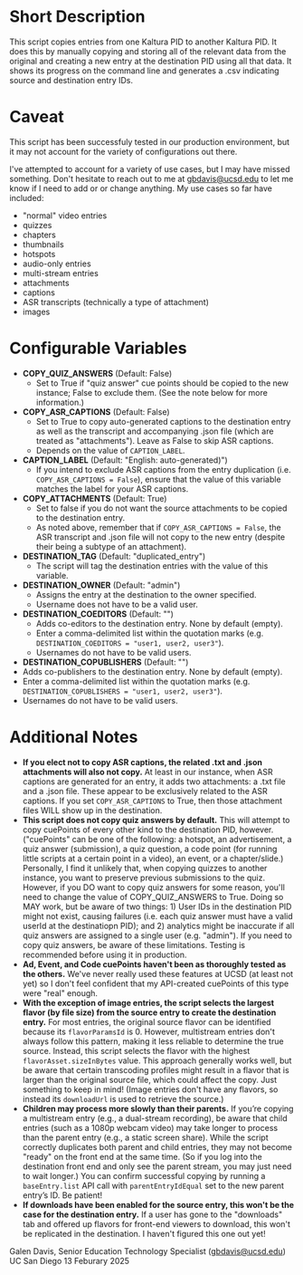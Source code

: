 # Short Description

This script copies entries from one Kaltura PID to another Kaltura PID. It does this by manually copying and storing all of the relevant data from the original and creating a new entry at the destination PID using all that data. It shows its progress on the command line and generates a .csv indicating source and destination entry IDs. 

# Caveat

This script has been successfuly tested in our production environment, but it may not account for the variety of configurations out there.

I've attempted to account for a variety of use cases, but I may have missed something. Don't hesitate to reach out to me at gbdavis@ucsd.edu to let me know if I need to add or or change anything. My use cases so far have included:

- "normal" video entries
- quizzes
- chapters
- thumbnails
- hotspots
- audio-only entries
- multi-stream entries
- attachments
- captions
- ASR transcripts (technically a type of attachment)
- images

# Configurable Variables

- **COPY_QUIZ_ANSWERS** (Default: False)
  - Set to True if "quiz answer" cue points should be copied to the new instance; False to exclude them. (See the note below for more information.)
- **COPY_ASR_CAPTIONS** (Default: False)
  - Set to True to copy auto-generated captions to the destination entry as well as the transcript and accompanying .json file (which are treated as "attachments"). Leave as False to skip ASR captions.
  - Depends on the value of `CAPTION_LABEL`.
- **CAPTION_LABEL** (Default: "English: auto-generated)")
  - If you intend to exclude ASR captions from the entry duplication (i.e. `COPY_ASR_CAPTIONS = False`), ensure that the value of this variable matches the label for your ASR captions.
- **COPY_ATTACHMENTS** (Default: True)
  - Set to false if you do not want the source attachments to be copied to the destination entry.
  - As noted above, remember that if `COPY_ASR_CAPTIONS = False`, the ASR transcript and .json file will not copy to the new entry (despite their being a subtype of an attachment). 
- **DESTINATION_TAG** (Default: "duplicated_entry")
  - The script will tag the destination entries with the value of this variable.
- **DESTINATION_OWNER** (Default: "admin")
  - Assigns the entry at the destination to the owner specified.
  - Username does not have to be a valid user.
- **DESTINATION_COEDITORS** (Default: "")
  - Adds co-editors to the destination entry. None by default (empty).
  - Enter a comma-delimited list within the quotation marks (e.g. `DESTINATION_COEDITORS = "user1, user2, user3"`).
  - Usernames do not have to be valid users. 
 - **DESTINATION_COPUBLISHERS** (Default: "")
  - Adds co-publishers to the destination entry. None by default (empty).
  - Enter a comma-delimited list within the quotation marks (e.g. `DESTINATION_COPUBLISHERS = "user1, user2, user3"`).
  - Usernames do not have to be valid users. 

# Additional Notes

- **If you elect not to copy ASR captions, the related .txt and .json attachments will also not copy.** At least in our instance, when ASR captions are generated for an entry, it adds two attachments: a .txt file and a .json file. These appear to be exclusively related to the ASR captions. If you set `COPY_ASR_CAPTIONS` to True, then those attachment files WILL show up in the destination. 
- **This script does not copy quiz answers by default.** This will attempt to copy cuePoints of every other kind to the destination PID, however. ("cuePoints" can be one of the following: a hotspot, an advertisement, a quiz answer (submission), a quiz question, a code point (for running little scripts at a certain point in a video), an event, or a chapter/slide.) Personally, I find it unlikely that, when copying quizzes to another instance, you want to preserve previous submissions to the quiz. However, if you DO want to copy quiz answers for some reason, you'll need to change the value of COPY_QUIZ_ANSWERS to True. Doing so MAY work, but be aware of two things: 1) User IDs in the destination PID might not exist, causing failures (i.e. each quiz answer must have a valid userId at the destinatiopn PID); and 2) analytics might be inaccurate if all quiz answers are assigned to a single user (e.g. "admin"). If you need to copy quiz answers, be aware of these limitations. Testing is recommended before using it in production.
- **Ad, Event, and Code cuePoints haven't been as thoroughly tested as the others.** We've never really used these features at UCSD (at least not yet) so I don't feel confident that my API-created cuePoints of this type were "real" enough. 
- **With the exception of image entries, the script selects the largest flavor (by file size) from the source entry to create the destination entry.** For most entries, the original source flavor can be identified because its `flavorParamsId` is 0. However, multistream entries don't always follow this pattern, making it less reliable to determine the true source. Instead, this script selects the flavor with the highest `flavorAsset.sizeInBytes` value. This approach generally works well, but be aware that certain transcoding profiles might result in a flavor that is larger than the original source file, which could affect the copy. Just something to keep in mind! (Image entries don't have any flavors, so instead its `downloadUrl` is used to retrieve the source.)
- **Children may process more slowly than their parents.** If you’re copying a multistream entry (e.g., a dual-stream recording), be aware that child entries (such as a 1080p webcam video) may take longer to process than the parent entry (e.g., a static screen share). While the script correctly duplicates both parent and child entries, they may not become "ready" on the front end at the same time. (So if you log into the destination front end and only see the parent stream, you may just need to wait longer.) You can confirm successful copying by running a `baseEntry.list` API call with `parentEntryIdEqual` set to the new parent entry’s ID. Be patient! 
- **If downloads have been enabled for the source entry, this won't be the case for the destination entry.** If a user has gone to the "downloads" tab and offered up flavors for front-end viewers to download, this won't be replicated in the destination. I haven't figured this one out yet!

Galen Davis, Senior Education Technology Specialist (gbdavis@ucsd.edu)
UC San Diego
13 Feburary 2025
